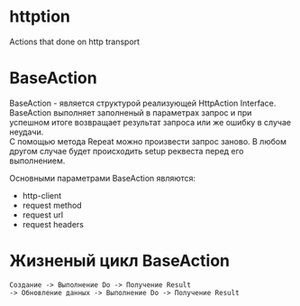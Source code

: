 # httption
Actions that done on http transport

# BaseAction
BaseAction - является структурой реализующей HttpAction Interface. 
BaseAction выполняет заполненый в параметрах запрос и при успешном итоге возвращает результат запроса или же ошибку в случае неудачи.  
С помощью метода Repeat можно произвести запрос заново. В любом другом случае будет происходить setup реквеста перед его выполнением.


Основными параметрами BaseAction являются:
- http-client
- request method
- request url
- request headers

# Жизненый цикл BaseAction

```
Создание -> Выполнение Do -> Получение Result 
-> Обновление данных -> Выполнение Do -> Получение Result
```



